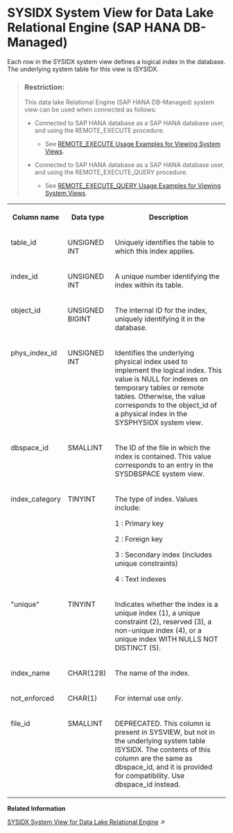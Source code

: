 <!-- loiod4837fc57359426082842b1ba1a855f2 -->

# SYSIDX System View for Data Lake Relational Engine \(SAP HANA DB-Managed\)

Each row in the SYSIDX system view defines a logical index in the database. The underlying system table for this view is ISYSIDX.



> ### Restriction:  
> This data lake Relational Engine \(SAP HANA DB-Managed\) system view can be used when connected as follows:
> 
> -   Connected to SAP HANA database as a SAP HANA database user, and using the REMOTE\_EXECUTE procedure.
> 
>     -   See [REMOTE\_EXECUTE Usage Examples for Viewing System Views](remote-execute-usage-examples-for-viewing-system-views-8b235c7.md).
> 
> -   Connected to SAP HANA database as a SAP HANA database user, and using the REMOTE\_EXECUTE\_QUERY procedure.
> 
>     -   See [REMOTE\_EXECUTE\_QUERY Usage Examples for Viewing System Views](remote-execute-query-usage-examples-for-viewing-system-views-ada51c0.md).




<table>
<tr>
<th valign="top">

Column name



</th>
<th valign="top">

Data type



</th>
<th valign="top">

Description



</th>
</tr>
<tr>
<td valign="top">

table\_id



</td>
<td valign="top">

UNSIGNED INT



</td>
<td valign="top">

Uniquely identifies the table to which this index applies.



</td>
</tr>
<tr>
<td valign="top">

index\_id



</td>
<td valign="top">

UNSIGNED INT



</td>
<td valign="top">

A unique number identifying the index within its table.



</td>
</tr>
<tr>
<td valign="top">

object\_id



</td>
<td valign="top">

UNSIGNED BIGINT



</td>
<td valign="top">

The internal ID for the index, uniquely identifying it in the database.



</td>
</tr>
<tr>
<td valign="top">

phys\_index\_id



</td>
<td valign="top">

UNSIGNED INT



</td>
<td valign="top">

Identifies the underlying physical index used to implement the logical index. This value is NULL for indexes on temporary tables or remote tables. Otherwise, the value corresponds to the object\_id of a physical index in the SYSPHYSIDX system view.



</td>
</tr>
<tr>
<td valign="top">

dbspace\_id



</td>
<td valign="top">

SMALLINT



</td>
<td valign="top">

The ID of the file in which the index is contained. This value corresponds to an entry in the SYSDBSPACE system view.



</td>
</tr>
<tr>
<td valign="top">

index\_category



</td>
<td valign="top">

TINYINT



</td>
<td valign="top">

The type of index. Values include:

 1
 :   Primary key

  2
 :   Foreign key

  3
 :   Secondary index \(includes unique constraints\)

  4
 :   Text indexes

 

</td>
</tr>
<tr>
<td valign="top">

"unique"



</td>
<td valign="top">

TINYINT



</td>
<td valign="top">

Indicates whether the index is a unique index \(1\), a unique constraint \(2\), reserved \(3\), a non-unique index \(4\), or a unique index WITH NULLS NOT DISTINCT \(5\).



</td>
</tr>
<tr>
<td valign="top">

index\_name



</td>
<td valign="top">

CHAR\(128\)



</td>
<td valign="top">

The name of the index.



</td>
</tr>
<tr>
<td valign="top">

not\_enforced



</td>
<td valign="top">

CHAR\(1\)



</td>
<td valign="top">

For internal use only.



</td>
</tr>
<tr>
<td valign="top">

file\_id



</td>
<td valign="top">

SMALLINT



</td>
<td valign="top">

DEPRECATED. This column is present in SYSVIEW, but not in the underlying system table ISYSIDX. The contents of this column are the same as dbspace\_id, and it is provided for compatibility. Use dbspace\_id instead.



</td>
</tr>
</table>

**Related Information**  


[SYSIDX System View for Data Lake Relational Engine](https://help.sap.com/viewer/19b3964099384f178ad08f2d348232a9/2023_1_QRC/en-US/3be8d99a6c5f10149158a1c4b55629f2.html "Each row in the SYSIDX system view defines a logical index in the database. The underlying system table for this view is ISYSIDX.") :arrow_upper_right:

